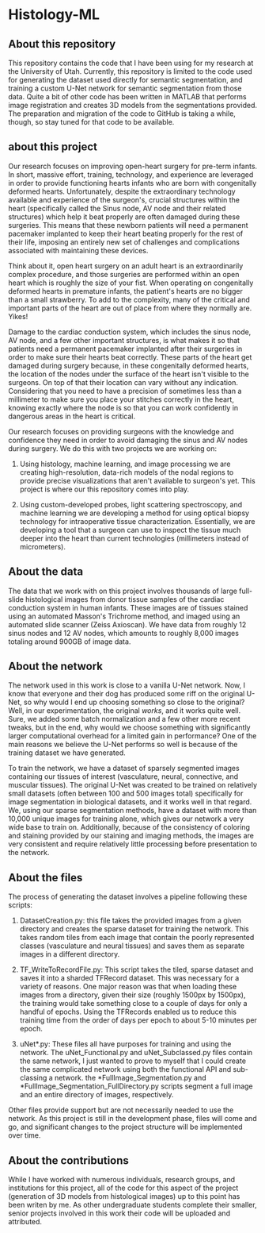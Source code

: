 # Histology-ML


## About this repository
This repository contains the code that I have been using for my research at the University of Utah. Currently, this repository is limited to the code used for generating the dataset used directly for semantic segmentation, and training a custom U-Net network for semantic segmentation from those data. Quite a bit of other code has been written in MATLAB that performs image registration and creates 3D models from the segmentations provided. The preparation and migration of the code to GitHub is taking a while, though, so stay tuned for that code to be available.

## about this project
Our research focuses on improving open-heart surgery for pre-term infants. In short, massive effort, training, technology, and experience are leveraged in order to provide functioning hearts infants who are born with congenitally deformed hearts. Unfortunately, despite the extraordinary technology available and experience of the surgeon's, crucial structures within the heart (specifically called the Sinus node, AV node and their related structures) which help it beat properly are often damaged during these surgeries. This means that these newborn patients will need a permanent pacemaker implanted to keep their heart beating properly for the rest of their life, imposing an entirely new set of challenges and complications associated with maintaining these devices.

Think about it, open heart surgery on an adult heart is an extraordinarily complex procedure, and those surgeries are performed within an open heart which is roughly the size of your fist. When operating on congenitally deformed hearts in premature infants, the patient's hearts are no bigger than a small strawberry. To add to the complexity, many of the critical and important parts of the heart are out of place from where they normally are. Yikes!

Damage to the cardiac conduction system, which includes the sinus node, AV node, and a few other important structures, is what makes it so that patients need a permanent pacemaker implanted after their surgeries in order to make sure their hearts beat correctly. These parts of the heart get damaged during surgery because, in these congenitally deformed hearts, the location of the nodes under the surface of the heart isn't visible to the surgeons. On top of that their location can vary without any indication. Considering that you need to have a precision of sometimes less than a millimeter to make sure you place your stitches correctly in the heart, knowing exactly where the node is so that you can work confidently in dangerous areas in the heart is critical.

Our research focuses on providing surgeons with the knowledge and confidence they need in order to avoid damaging the sinus and AV nodes during surgery. We do this with two projects we are working on:

1. Using histology, machine learning, and image processing we are creating high-resolution, data-rich models of the nodal regions to provide precise visualizations that aren't available to surgeon's yet. This project is where our this repository comes into play.

2. Using custom-developed probes, light scattering spectroscopy, and machine learning we are developing a method for using optical biopsy technology for intraoperative tissue characterization. Essentially, we are developing a tool that a surgeon can use to inspect the tissue much deeper into the heart than current technologies (millimeters instead of micrometers). 

## About the data
The data that we work with on this project involves thousands of large full-slide histological images from donor tissue samples of the cardiac conduction system in human infants. These images are of tissues stained using an automated Masson's Trichrome method, and imaged using an automated slide scanner (Zeiss Axioscan). We have data from roughly 12 sinus nodes and 12 AV nodes, which amounts to roughly 8,000 images totaling around 900GB of image data.  

## About the network
The network used in this work is close to a vanilla U-Net network. Now, I know that everyone and their dog has produced some riff on the original U-Net, so why would I end up choosing something so close to the original? Well, in our experimentation, the original *works*, and it works quite well. Sure, we added some batch normalization and a few other more recent tweaks, but in the end, why would we choose something with significantly larger computational overhead for a limited gain in performance? One of the main reasons we believe the U-Net performs so well is because of the training dataset we have generated. 

To train the network, we have a dataset of sparsely segmented images containing our tissues of interest (vasculature, neural, connective, and muscular tissues). The original U-Net was created to be trained on relatively small datasets (often between 100 and 500 images total) specifically for image segmentation in biological datasets, and it works well in that regard. We, using our sparse segmentation methods, have a dataset with more than 10,000 unique images for training alone, which gives our network a very wide base to train on. Additionally, because of the consistency of coloring and staining provided by our staining and imaging methods, the images are very consistent and require relatively little processing before presentation to the network. 

## About the files
The process of generating the dataset involves a pipeline following these scripts:

1. DatasetCreation.py: this file takes the provided images from a given directory and creates the sparse dataset for training the network. This takes random tiles from each image that contain the poorly represented classes (vasculature and neural tissues) and saves them as separate images in a different directory.

2. TF_WriteToRecordFile.py: This script takes the tiled, sparse dataset and saves it into a sharded TFRecord dataset. This was necessary for a variety of reasons. One major reason was that when loading these images from a directory, given their size (roughly 1500px by 1500px), the training would take something close to a couple of days for only a handful of epochs. Using the TFRecords enabled us to reduce this training time from the order of days per epoch to about 5-10 minutes per epoch. 

3. uNet*.py: These files all have purposes for training and using the network. The uNet_Functional.py and uNet_Subclassed.py files contain the same network, I just wanted to prove to myself that I could create the same complicated network using both the functional API and sub-classing a network. the *FullImage_Segmentation.py and *FullImage_Segmentation_FullDirectory.py scripts segment a full image and an entire directory of images, respectively. 

Other files provide support but are not necessarily needed to use the network. As this project is still in the development phase, files will come and go, and significant changes to the project structure will be implemented over time.

## About the contributions
While I have worked with numerous individuals, research groups, and institutions for this project, all of the code for this aspect of the project (generation of 3D models from histological images) up to this point has been writen by me. As other undergraduate students complete their smaller, senior projects involved in this work their code will be uploaded and attributed.   

